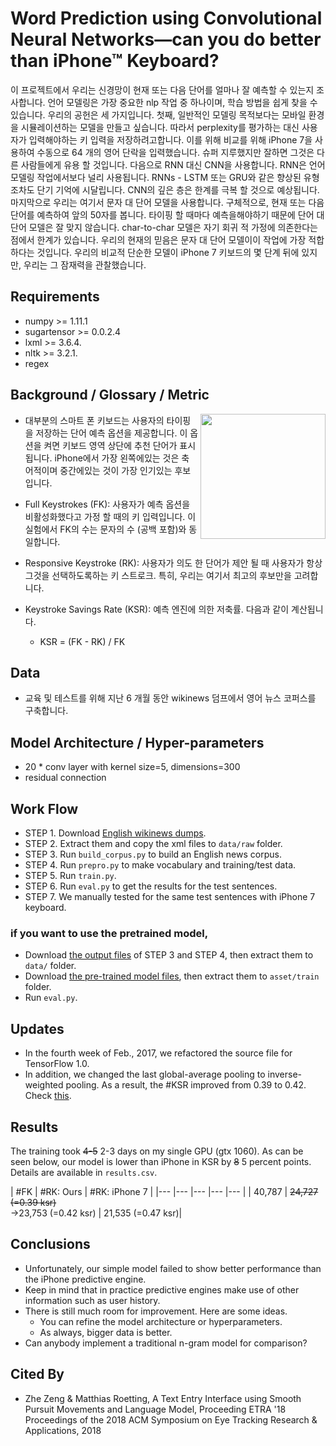 # Word Prediction using Convolutional Neural Networks—can you do better than iPhone™ Keyboard?

이 프로젝트에서 우리는 신경망이 현재 또는 다음 단어를 얼마나 잘 예측할 수 있는지 조사합니다. 언어 모델링은 가장 중요한 nlp 작업 중 하나이며, 학습 방법을 쉽게 찾을 수 있습니다. 우리의 공헌은 세 가지입니다. 첫째, 일반적인 모델링 목적보다는 모바일 환경을 시뮬레이션하는 모델을 만들고 싶습니다. 따라서 perplexity를 평가하는 대신 사용자가 입력해야하는 키 입력을 저장하려고합니다. 이를 위해 비교를 위해 iPhone 7을 사용하여 수동으로 64 개의 영어 단락을 입력했습니다. 슈퍼 지루했지만 잘하면 그것은 다른 사람들에게 유용 할 것입니다. 다음으로 RNN 대신 CNN을 사용합니다. RNN은 언어 모델링 작업에서보다 널리 사용됩니다. RNNs - LSTM 또는 GRU와 같은 향상된 유형조차도 단기 기억에 시달립니다. CNN의 깊은 층은 한계를 극복 할 것으로 예상됩니다. 마지막으로 우리는 여기서 문자 대 단어 모델을 사용합니다. 구체적으로, 현재 또는 다음 단어를 예측하여 앞의 50자를 봅니다. 타이핑 할 때마다 예측을해야하기 때문에 단어 대 단어 모델은 잘 맞지 않습니다. char-to-char 모델은 자기 회귀 적 가정에 의존한다는 점에서 한계가 있습니다. 우리의 현재의 믿음은 문자 대 단어 모델이이 작업에 가장 적합하다는 것입니다. 우리의 비교적 단순한 모델이 iPhone 7 키보드의 몇 단계 뒤에 있지만, 우리는 그 잠재력을 관찰했습니다.

## Requirements
  * numpy >= 1.11.1
  * sugartensor >= 0.0.2.4
  * lxml >= 3.6.4.
  * nltk >= 3.2.1.
  * regex

## Background / Glossary / Metric

<img src="image/word_prediction.gif" width="200" align="right">

* 대부분의 스마트 폰 키보드는 사용자의 타이핑을 저장하는 단어 예측 옵션을 제공합니다. 이 옵션을 켜면 키보드 영역 상단에 추천 단어가 표시됩니다. iPhone에서 가장 왼쪽에있는 것은 축 어적이며 중간에있는 것이 가장 인기있는 후보입니다.

* Full Keystrokes (FK): 사용자가 예측 옵션을 비활성화했다고 가정 할 때의 키 입력입니다. 이 실험에서 FK의 수는 문자의 수 (공백 포함)와 동일합니다.
* Responsive Keystroke (RK): 사용자가 의도 한 단어가 제안 될 때 사용자가 항상 그것을 선택하도록하는 키 스트로크. 특히, 우리는 여기서 최고의 후보만을 고려합니다.
* Keystroke Savings Rate (KSR):  예측 엔진에 의한 저축률. 다음과 같이 계산됩니다.
  * KSR = (FK - RK) / FK 


## Data
* 교육 및 테스트를 위해 지난 6 개월 동안 wikinews 덤프에서 영어 뉴스 코퍼스를 구축합니다.

## Model Architecture / Hyper-parameters

* 20 * conv layer with kernel size=5, dimensions=300
* residual connection

## Work Flow

* STEP 1. Download [English wikinews dumps](https://dumps.wikimedia.org/enwikinews/20170120/).
* STEP 2. Extract them and copy the xml files to `data/raw` folder.
* STEP 3. Run `build_corpus.py` to build an English news corpus.
* STEP 4. Run `prepro.py` to make vocabulary and training/test data.
* STEP 5. Run `train.py`.
* STEP 6. Run `eval.py` to get the results for the test sentences.
* STEP 7. We manually tested for the same test sentences with iPhone 7 keyboard.

### if you want to use the pretrained model,

* Download [the output files](https://drive.google.com/open?id=0B0ZXk88koS2KemFWdFNoSnBfNDg) of STEP 3 and STEP 4, then extract them to `data/` folder.
* Download [the pre-trained model files](https://drive.google.com/open?id=0B0ZXk88koS2KNHBuM09kSXFJNzA), then extract them to `asset/train` folder.
* Run `eval.py`.

## Updates
* In the fourth week of Feb., 2017, we refactored the source file for TensorFlow 1.0.
* In addition, we changed the last global-average pooling to inverse-weighted pooling. As a result, the #KSR improved from 0.39 to 0.42. Check [this](https://github.com/Kyubyong/word_prediction/blob/master/train.py#L81).

## Results

The training took ~~4-5~~ 2-3 days on my single GPU (gtx 1060). As can be seen below, our model is lower than iPhone in KSR by ~~8~~ 5 percent points. Details are available in `results.csv`. 

| #FK | #RK: Ours | #RK: iPhone 7 |
|--- |--- |--- |--- |--- |
| 40,787 | ~~24,727 (=0.39 ksr)~~ <br>->23,753 (=0.42 ksr) | 21,535 (=0.47 ksr)|

## Conclusions
* Unfortunately, our simple model failed to show better performance than the iPhone predictive engine.
* Keep in mind that in practice predictive engines make use of other information such as user history.
* There is still much room for improvement. Here are some ideas.
  * You can refine the model architecture or hyperparameters.
  * As always, bigger data is better.
* Can anybody implement a traditional n-gram model for comparison?

## Cited By
* Zhe Zeng & Matthias Roetting, A Text Entry Interface using Smooth Pursuit Movements and Language Model, Proceeding
ETRA '18 Proceedings of the 2018 ACM Symposium on Eye Tracking Research & Applications, 2018


